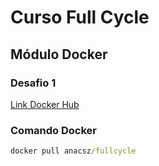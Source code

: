 # Curso Full Cycle
## Módulo Docker
### Desafio 1 

[Link Docker Hub](https://hub.docker.com/repository/docker/anacsz/fullcycle/general)

### Comando Docker

```cmd
docker pull anacsz/fullcycle
```